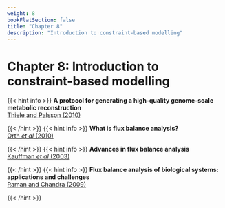 ```yaml
---
weight: 8
bookFlatSection: false
title: "Chapter 8"
description: "Introduction to constraint-based modelling"
---
```


# Chapter 8: Introduction to constraint-based modelling

{{< hint info >}}
**A protocol for generating a high-quality genome-scale metabolic reconstruction**   
[Thiele and Palsson (2010)](http://doi.org/)


{{< /hint >}}
{{< hint info >}}
**What is flux balance analysis?**   
[Orth _et al_ (2010)](http://doi.org/)


{{< /hint >}}
{{< hint info >}}
**Advances in flux balance analysis**   
[Kauffman _et al_ (2003)](http://doi.org/)


{{< /hint >}}
{{< hint info >}}
**Flux balance analysis of biological systems: applications and challenges**   
[Raman and Chandra (2009)](http://doi.org/)


{{< /hint >}}

